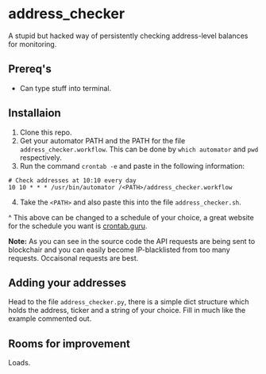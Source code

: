 # address_checker

A stupid but hacked way of persistently checking address-level balances for monitoring.

## Prereq's
- Can type stuff into terminal.


## Installaion
1. Clone this repo.
2. Get your automator PATH and the PATH for the file `address_checker.workflow`. This can be done by `which automator` and `pwd` respectively.
3. Run the command `crontab -e` and paste in the following information:

```
# Check addresses at 10:10 every day
10 10 * * * /usr/bin/automator /<PATH>/address_checker.workflow
```

4. Take the `<PATH>` and also paste this into the file `address_checker.sh`.

^ This above can be changed to a schedule of your choice, a great website for the schedule you want is [crontab.guru](https://crontab.guru/). 

**Note:** As you can see in the source code the API requests are being sent to blockchair and you can easily become IP-blacklisted from too many requests. Occaisonal requests are best.


## Adding your addresses
Head to the file `address_checker.py`, there is a simple dict structure which holds the address, ticker and a string of your choice. Fill in much like the example commented out. 

## Rooms for improvement
Loads.